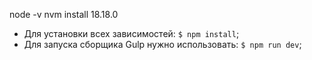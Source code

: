 node -v
nvm install 18.18.0

- Для установки всех зависимостей: `$ npm install`;
- Для запуска сборщика Gulp нужно использовать: `$ npm run dev`;